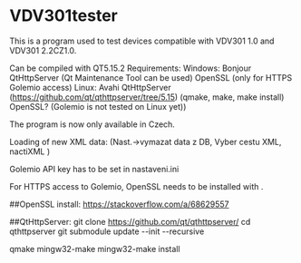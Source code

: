 # VDV301tester

This is a program used to test devices compatible with VDV301 1.0 and VDV301 2.2CZ1.0.

Can be compiled with QT5.15.2
Requirements:
    Windows:
        Bonjour
        QtHttpServer (Qt Maintenance Tool can be used)
        OpenSSL (only for HTTPS Golemio access)
    Linux:
        Avahi
        QtHttpServer  (https://github.com/qt/qthttpserver/tree/5.15) (qmake, make, make install)
        OpenSSL? (Golemio is not tested on Linux yet))

The program is now only available in Czech.

Loading of new XML data:
 (Nast.->vymazat data z DB, Vyber cestu XML, nactiXML  )

 Golemio API key has to be set in nastaveni.ini

For HTTPS access to Golemio, OpenSSL needs to be installed with .

##OpenSSL install:
https://stackoverflow.com/a/68629557

##QtHttpServer:
git clone https://github.com/qt/qthttpserver/
cd qthttpserver
git submodule update --init --recursive

qmake
mingw32-make
mingw32-make install